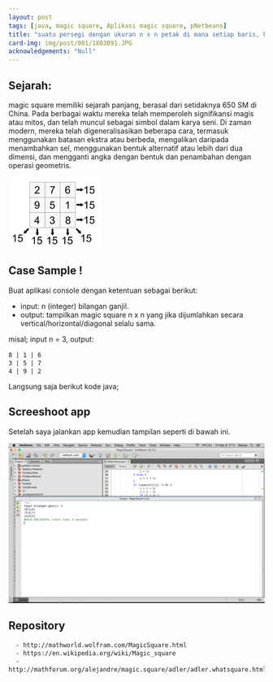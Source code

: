```yaml
---
layout: post
tags: [java, magic square, Aplikasi magic square, pNetbeans]
title: "suatu persegi dengan ukuran n x n petak di mana setiap baris, kolom dan diagonal memiliki jumlah yang sama"
card-img: img/post/001/1803091.JPG
acknowledgements: "Null"
---
```


## Sejarah:

magic square memiliki sejarah panjang, berasal dari setidaknya 650 SM di China. Pada berbagai waktu mereka telah memperoleh signifikansi magis atau mitos, dan telah muncul sebagai simbol dalam karya seni. Di zaman modern, mereka telah digeneralisasikan beberapa cara, termasuk menggunakan batasan ekstra atau berbeda, mengalikan daripada menambahkan sel, menggunakan bentuk alternatif atau lebih dari dua dimensi, dan mengganti angka dengan bentuk dan penambahan dengan operasi geometris.

![pic1](/img/post/001/1803092.png)


## Case Sample !

Buat aplikasi console dengan ketentuan sebagai berikut:
- input: n (integer) bilangan ganjil.
- output: tampilkan magic square n x n yang jika dijumlahkan secara
vertical/horizontal/diagonal selalu sama.

misal; input n = 3, output:

```
8 | 1 | 6
3 | 5 | 7
4 | 9 | 2
```
Langsung saja berikut kode java;


<script src="https://gist.github.com/dihardmg/5446659ccb46219b99944104d04cd74a.js"> </script>

## Screeshoot app

Setelah saya jalankan app kemudian tampilan seperti di bawah ini.


![pic2](/img/post/001/1803093.png)

## Repository


```
  - http://mathworld.wolfram.com/MagicSquare.html
  - https://en.wikipedia.org/wiki/Magic_square
  - http://mathforum.org/alejandre/magic.square/adler/adler.whatsquare.html

```